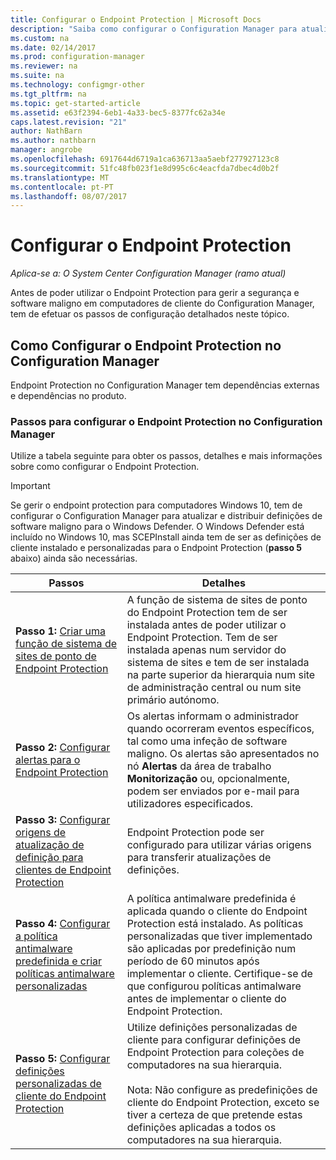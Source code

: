 ```yaml
---
title: Configurar o Endpoint Protection | Microsoft Docs
description: "Saiba como configurar o Configuration Manager para atualizar e distribuir definições de software maligno para o Windows Defender."
ms.custom: na
ms.date: 02/14/2017
ms.prod: configuration-manager
ms.reviewer: na
ms.suite: na
ms.technology: configmgr-other
ms.tgt_pltfrm: na
ms.topic: get-started-article
ms.assetid: e63f2394-6eb1-4a33-bec5-8377fc62a34e
caps.latest.revision: "21"
author: NathBarn
ms.author: nathbarn
manager: angrobe
ms.openlocfilehash: 6917644d6719a1ca636713aa5aebf277927123c8
ms.sourcegitcommit: 51fc48fb023f1e8d995c6c4eacfda7dbec4d0b2f
ms.translationtype: MT
ms.contentlocale: pt-PT
ms.lasthandoff: 08/07/2017
---
```

# <a name="configure-endpoint-protection"></a>Configurar o Endpoint Protection

*Aplica-se a: O System Center Configuration Manager (ramo atual)*

Antes de poder utilizar o Endpoint Protection para gerir a segurança e software maligno em computadores de cliente do Configuration Manager, tem de efetuar os passos de configuração detalhados neste tópico.  

## <a name="how-to-configure-endpoint-protection-in-configuration-manager"></a>Como Configurar o Endpoint Protection no Configuration Manager  
 Endpoint Protection no Configuration Manager tem dependências externas e dependências no produto.  

### <a name="steps-to-configure-endpoint-protection-in-configuration-manager"></a>Passos para configurar o Endpoint Protection no Configuration Manager  
 Utilize a tabela seguinte para obter os passos, detalhes e mais informações sobre como configurar o Endpoint Protection.  

> [!IMPORTANT]  
>  Se gerir o endpoint protection para computadores Windows 10, tem de configurar o Configuration Manager para atualizar e distribuir definições de software maligno para o Windows Defender. O Windows Defender está incluído no Windows 10, mas SCEPInstall ainda tem de ser as definições de cliente instalado e personalizadas para o Endpoint Protection (**passo 5** abaixo) ainda são necessárias.  

|Passos|Detalhes|  
|-----------|-------------|  
|**Passo 1:** [Criar uma função de sistema de sites de ponto de Endpoint Protection](endpoint-protection-site-role.md)|A função de sistema de sites de ponto do Endpoint Protection tem de ser instalada antes de poder utilizar o Endpoint Protection. Tem de ser instalada apenas num servidor do sistema de sites e tem de ser instalada na parte superior da hierarquia num site de administração central ou num site primário autónomo. |  
|**Passo 2:** [Configurar alertas para o Endpoint Protection](endpoint-configure-alerts.md)|Os alertas informam o administrador quando ocorreram eventos específicos, tal como uma infeção de software maligno. Os alertas são apresentados no nó **Alertas** da área de trabalho **Monitorização** ou, opcionalmente, podem ser enviados por e-mail para utilizadores especificados. |  
|**Passo 3:** [Configurar origens de atualização de definição para clientes de Endpoint Protection](endpoint-definition-updates.md)|Endpoint Protection pode ser configurado para utilizar várias origens para transferir atualizações de definições. |  
|**Passo 4:** [Configurar a política antimalware predefinida e criar políticas antimalware personalizadas](endpoint-antimalware-policies.md)|A política antimalware predefinida é aplicada quando o cliente do Endpoint Protection está instalado. As políticas personalizadas que tiver implementado são aplicadas por predefinição num período de 60 minutos após implementar o cliente. Certifique-se de que configurou políticas antimalware antes de implementar o cliente do Endpoint Protection. |  
|**Passo 5:** [Configurar definições personalizadas de cliente do Endpoint Protection](endpoint-protection-configure-client.md)|Utilize definições personalizadas de cliente para configurar definições de Endpoint Protection para coleções de computadores na sua hierarquia.<br /><br /> Nota: Não configure as predefinições de cliente do Endpoint Protection, exceto se tiver a certeza de que pretende estas definições aplicadas a todos os computadores na sua hierarquia. |  
